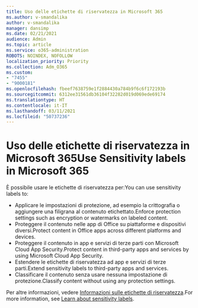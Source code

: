 ```yaml
---
title: Uso delle etichette di riservatezza in Microsoft 365
ms.author: v-smandalika
author: v-smandalika
manager: dansimp
ms.date: 02/21/2021
audience: Admin
ms.topic: article
ms.service: o365-administration
ROBOTS: NOINDEX, NOFOLLOW
localization_priority: Priority
ms.collection: Adm_O365
ms.custom:
- "7455"
- "9000181"
ms.openlocfilehash: fbeef7638759e1f2884430a784b9f6c6f172193b
ms.sourcegitcommit: 6312ee31561db36104f32282d019d069ede69174
ms.translationtype: HT
ms.contentlocale: it-IT
ms.lasthandoff: 03/11/2021
ms.locfileid: "50737236"
---
```

# <a name="use-sensitivity-labels-in-microsoft-365"></a><span data-ttu-id="7ef02-102">Uso delle etichette di riservatezza in Microsoft 365</span><span class="sxs-lookup"><span data-stu-id="7ef02-102">Use Sensitivity labels in Microsoft 365</span></span>

<span data-ttu-id="7ef02-103">È possibile usare le etichette di riservatezza per:</span><span class="sxs-lookup"><span data-stu-id="7ef02-103">You can use sensitivity labels to:</span></span>
- <span data-ttu-id="7ef02-104">Applicare le impostazioni di protezione, ad esempio la crittografia o aggiungere una filigrana al contenuto etichettato.</span><span class="sxs-lookup"><span data-stu-id="7ef02-104">Enforce protection settings such as encryption or watermarks on labeled content.</span></span>
- <span data-ttu-id="7ef02-105">Proteggere il contenuto nelle app di Office su piattaforme e dispositivi diversi.</span><span class="sxs-lookup"><span data-stu-id="7ef02-105">Protect content in Office apps across different platforms and devices.</span></span>
- <span data-ttu-id="7ef02-106">Proteggere il contenuto in app e servizi di terze parti con Microsoft Cloud App Security.</span><span class="sxs-lookup"><span data-stu-id="7ef02-106">Protect content in third-party apps and services by using Microsoft Cloud App Security.</span></span>
- <span data-ttu-id="7ef02-107">Estendere le etichette di riservatezza ad app e servizi di terze parti.</span><span class="sxs-lookup"><span data-stu-id="7ef02-107">Extend sensitivity labels to third-party apps and services.</span></span>
- <span data-ttu-id="7ef02-108">Classificare il contenuto senza usare nessuna impostazione di protezione.</span><span class="sxs-lookup"><span data-stu-id="7ef02-108">Classify content without using any protection settings.</span></span>

<span data-ttu-id="7ef02-109">Per altre informazioni, vedere [Informazioni sulle etichette di riservatezza](https://docs.microsoft.com/microsoft-365/compliance/sensitivity-labels).</span><span class="sxs-lookup"><span data-stu-id="7ef02-109">For more information, see [Learn about sensitivity labels](https://docs.microsoft.com/microsoft-365/compliance/sensitivity-labels).</span></span>